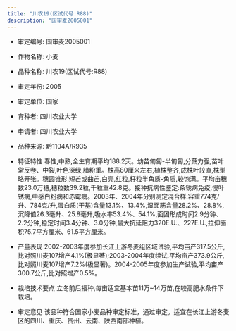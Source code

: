 ```yaml
---
title: "川农19(区试代号:R88)"
description: "国审麦2005001"
---
```

* 审定编号:  国审麦2005001

*  作物名称:  小麦

*  品种名称:  川农19(区试代号:R88)

*  审定年份:  2005

*  审定单位:  国家

* 育种者:  四川农业大学

*  申请者:  四川农业大学

*  品种来源:  黔1104A/R935

*  特征特性
春性,中熟,全生育期平均188.2天。幼苗匍匐-半匍匐,分蘖力强,苗叶常反卷、中裂,叶色深绿,腊粉重。株高80厘米左右,植株整齐,成株叶较直,株型略开张。穗圆锥形,短芒或曲芒,白壳,红粒,籽粒半角质-角质,较饱满。平均亩穗数23.0万穗,穗粒数39.2粒,千粒重42.8克。接种抗病性鉴定:条锈病免疫,慢叶锈病,中感白粉病和赤霉病。2003年、2004年分别测定混合样:容重774克/升、784克/升,蛋白质(干基)含量13.1%、13.4%,湿面筋含量28.2%、28.8%,沉降值26.3毫升、25.8毫升,吸水率53.4%、54.1%,面团形成时间2.9分钟、2.2分钟,稳定时间3.4分钟、3.0分钟,最大抗延阻力320E.U.、227E.U.,拉伸面积75.7平方厘米、61.5平方厘米。

*  产量表现
2002-2003年度参加长江上游冬麦组区域试验,平均亩产317.5公斤,比对照川麦107增产4.1%(极显著);2003-2004年度续试,平均亩产373.9公斤,比对照川麦107增产7.2%(极显著)。2004-2005年度参加生产试验,平均亩产300.7公斤,比对照增产0.5%。

*  栽培技术要点
立冬前后播种,每亩适宜基本苗11万~14万苗,在较高肥水条件下栽培。

*  审定意见
该品种符合国家小麦品种审定标准，通过审定。适宜在长江上游冬麦区的四川、重庆、贵州、云南、陕西南部种植。

